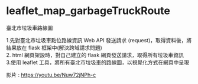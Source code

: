 # leaflet_map_garbageTruckRoute
臺北市垃圾車路線圖

1.先對臺北市垃圾車點位路線資訊 Web API 發送請求 (request)，取得資料後，將結果放在 flask 框架中(解決跨域請求問題)  
2. html 網頁架設時，對自己建立的 flask 網頁發送請求，取得所有垃圾車資訊  
3.使用 leaflet 工具，將所有臺北市垃圾車的路線圖，以視覺化方式在網頁中呈現  

影片 : https://youtu.be/Nuw72jNPh-c
